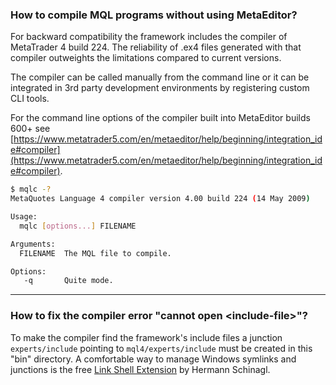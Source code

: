 
### How to compile MQL programs without using MetaEditor?
For backward compatibility the framework includes the compiler of MetaTrader 4 build 224. The reliability of .ex4 files
generated with that compiler outweights the limitations compared to current versions.

The compiler can be called manually from the command line or it can be integrated in 3rd party development environments by
registering custom CLI tools.

For the command line options of the compiler built into MetaEditor builds 600+ see [https://www.metatrader5.com/en/metaeditor/help/beginning/integration_ide#compiler](https://www.metatrader5.com/en/metaeditor/help/beginning/integration_ide#compiler).

```bash
$ mqlc -?
MetaQuotes Language 4 compiler version 4.00 build 224 (14 May 2009)

Usage:
  mqlc [options...] FILENAME

Arguments:
  FILENAME  The MQL file to compile.

Options:
   -q       Quite mode.
```
- - -

### How to fix the compiler error "cannot open &lt;include-file&gt;"?
To make the compiler find the framework's include files a junction `experts/include` pointing to `mql4/experts/include`
must be created in this "bin" directory. A comfortable way to manage Windows symlinks and junctions is the free
[Link Shell Extension](http://schinagl.priv.at/nt/hardlinkshellext/linkshellextension.html) by Hermann Schinagl.

